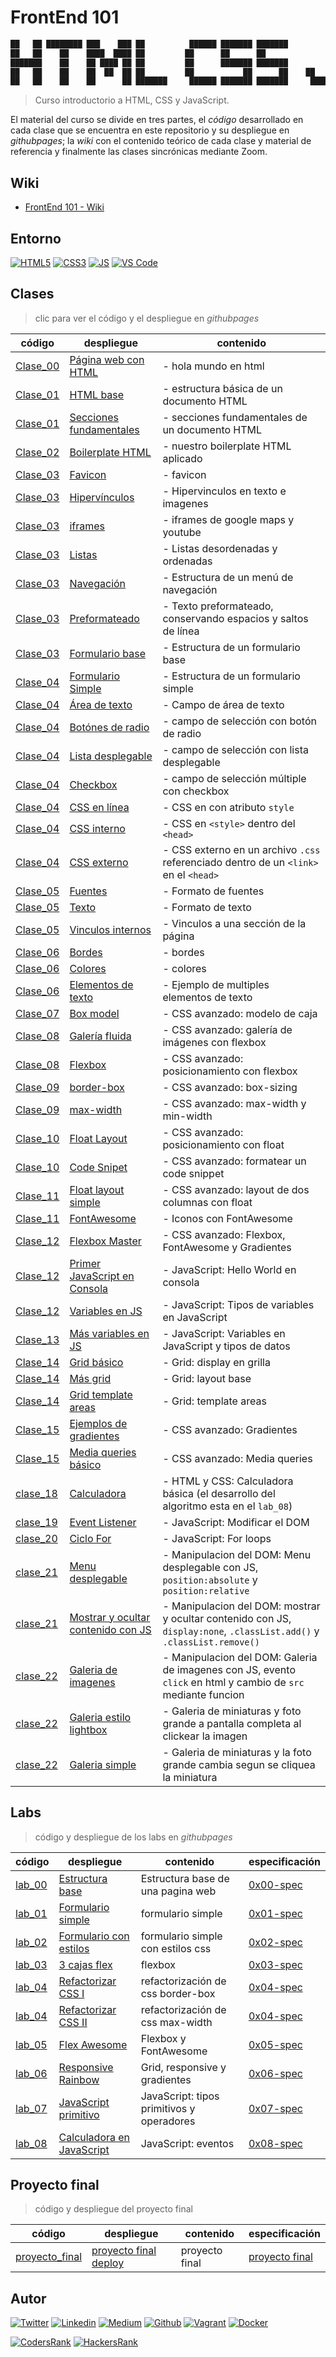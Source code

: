 # FrontEnd 101

```javascript
██   ██ ████████ ███    ███ ██          ██████ ███████ ███████         ██ ███████ 
██   ██    ██    ████  ████ ██         ██      ██      ██              ██ ██      
███████    ██    ██ ████ ██ ██         ██      ███████ ███████         ██ ███████ 
██   ██    ██    ██  ██  ██ ██         ██           ██      ██    ██   ██      ██ 
██   ██    ██    ██      ██ ███████     ██████ ███████ ███████     █████  ███████ 
```

> Curso introductorio a HTML, CSS y JavaScript.

El material del curso se divide en tres partes, el *código* desarrollado en cada clase que se encuentra en este repositorio y su despliegue en *githubpages*; la *wiki* con el contenido teórico de cada clase y material de referencia y finalmente las clases sincrónicas mediante Zoom.

## Wiki

- [FrontEnd 101 - Wiki](https://github.com/ralexrivero/FrontEnd-101/wiki)

## Entorno

[![HTML5](https://img.shields.io/static/v1?label=&message=HTML5&color=E34F26&logo=HTML5&logoColor=E34F26&labelColor=2F333A)](https://developer.mozilla.org/en-US/docs/Web/Guide/HTML/HTML5)<!--HTML5-->
[![CSS3](https://img.shields.io/static/v1?label=&message=CSS3&color=0071B5&logo=CSS3&logoColor=1572B6&labelColor=2F333A)](https://developer.mozilla.org/en-US/docs/Web/CSS)<!-- CSS3 -->
[![JS](https://img.shields.io/static/v1?label=&message=JavaScript&color=F7DF1E&logo=JavaScript&logoColor=F7DF1E&labelColor=2F333A)](https://www.javascript.com)<!-- JS -->
[![VS Code](https://img.shields.io/static/v1?label=&message=Visual%20Studio%20Code&color=007ACC&logo=Visual%20Studio%20Code&logoColor=007ACC&labelColor=2F333A)](https://code.visualstudio.com/) <!-- vs code -->

## Clases

> clic para ver el código y el despliegue en *githubpages*

| código | despliegue | contenido |
|--------|------------------------------------|---------------|
| [Clase_00](./clases/clase_00/hola_mundo/) |[Página web con HTML](https://ralexrivero.github.io/FrontEnd-101/clases/clase_00/hola_mundo/) | - hola mundo en html|
| [Clase_01](./clases/clase_01/HTML_base/) |[HTML base](https://ralexrivero.github.io/FrontEnd-101/clases/clase_01/HTML_base/) | - estructura básica de un documento HTML |
| [Clase_01](./clases/clase_01/secciones_fundamentales/) |[Secciones fundamentales](https://ralexrivero.github.io/FrontEnd-101/clases/clase_01/secciones_fundamentales/) | - secciones fundamentales de un documento HTML |
| [Clase_02](./clases/clase_02/boilerplate/) | [Boilerplate HTML](https://ralexrivero.github.io/FrontEnd-101/clases/clase_02/boilerplate/)| - nuestro boilerplate HTML aplicado |
| [Clase_03](./clases/clase_03/favicon/) | [Favicon](https://ralexrivero.github.io/FrontEnd-101/clases/clase_03/favicon/)| - favicon |
| [Clase_03](./clases/clase_03/hipervinculos/) | [Hipervínculos](https://ralexrivero.github.io/FrontEnd-101/clases/clase_03/hipervinculos/)| - Hipervinculos en texto e imagenes |
| [Clase_03](./clases/clase_03/iframes/) | [iframes](https://ralexrivero.github.io/FrontEnd-101/clases/clase_03/iframes/)| - iframes de google maps y youtube |
| [Clase_03](./clases/clase_03/listas/) | [Listas](https://ralexrivero.github.io/FrontEnd-101/clases/clase_03/listas/)| - Listas desordenadas y ordenadas |
| [Clase_03](./clases/clase_03/navegacion/) | [Navegación](https://ralexrivero.github.io/FrontEnd-101/clases/clase_03/navegacion/)| - Estructura de un menú de navegación |
| [Clase_03](./clases/clase_03/texto_preformateado/) | [Preformateado](https://ralexrivero.github.io/FrontEnd-101/clases/clase_03/texto_preformateado/)| - Texto preformateado, conservando espacios y saltos de línea |
| [Clase_03](./clases/clase_03/formulario_base/) | [Formulario base](https://ralexrivero.github.io/FrontEnd-101/clases/clase_03/formulario_base/)| - Estructura de un formulario base |
| [Clase_04](./clases/clase_04/formulario_simple/) | [Formulario Simple](https://ralexrivero.github.io/FrontEnd-101/clases/clase_04/formulario_simple/)| - Estructura de un formulario simple |
| [Clase_04](./clases/clase_04/area_texto/) | [Área de texto](https://ralexrivero.github.io/FrontEnd-101/clases/clase_04/area_texto/)| - Campo de área de texto |
| [Clase_04](./clases/clase_04/boton_radio/) | [Botónes de radio](https://ralexrivero.github.io/FrontEnd-101/clases/clase_04/boton_radio/)| - campo de selección con botón de radio |
| [Clase_04](./clases/clase_04/lista_desplegable/) | [Lista desplegable](https://ralexrivero.github.io/FrontEnd-101/clases/clase_04/lista_desplegable/)| - campo de selección con lista desplegable |
| [Clase_04](./clases/clase_04/checkbox/) | [Checkbox](https://ralexrivero.github.io/FrontEnd-101/clases/clase_04/checkbox)| - campo de selección múltiple con checkbox |
| [Clase_04](./clases/clase_04/css_en_linea/) | [CSS en línea](https://ralexrivero.github.io/FrontEnd-101/clases/clase_04/css_en_linea/)| - CSS en con atributo `style` |
| [Clase_04](./clases/clase_04/css_interno/) | [CSS interno](https://ralexrivero.github.io/FrontEnd-101/clases/clase_04/css_interno/)| - CSS en `<style>` dentro del `<head>` |
| [Clase_04](./clases/clase_04/css_externo/) | [CSS externo](https://ralexrivero.github.io/FrontEnd-101/clases/clase_04/css_externo/)| - CSS externo en un archivo `.css` referenciado dentro de un `<link>` en el `<head>` |
| [Clase_05](./clases/clase_05/05-00-fuentes.html) | [Fuentes](https://ralexrivero.github.io/FrontEnd-101/clases/clase_05/05-00-fuentes.html)| - Formato de fuentes |
| [Clase_05](./clases/clase_05/05-00-texto.html) | [Texto](https://ralexrivero.github.io/FrontEnd-101/clases/clase_05/05-00-texto.html)| - Formato de texto |
| [Clase_05](./clases/clase_05/05-anchor_id.html) | [Vinculos internos](https://ralexrivero.github.io/FrontEnd-101/clases/clase_05/05-anchor_id.html)| - Vinculos a una sección de la página |
| [Clase_06](./clases/clase_06/06-bordes.html) | [Bordes](https://ralexrivero.github.io/FrontEnd-101/clases/clase_06/06-bordes.html)| - bordes |
| [Clase_06](./clases/clase_06/06-colores.html) | [Colores](https://ralexrivero.github.io/FrontEnd-101/clases/clase_06/06-colores.html)| - colores |
| [Clase_06](./clases/clase_06/06-multiples.html) | [Elementos de texto](https://ralexrivero.github.io/FrontEnd-101/clases/clase_06/06-multiples.html)| - Ejemplo de multiples elementos de texto |
| [Clase_07](./clases/clase_07/07-boxmodel.html) | [Box model](https://ralexrivero.github.io/FrontEnd-101/clases/clase_07/07-boxmodel.html)| - CSS avanzado: modelo de caja |
| [Clase_08](./clases/clase_08/consolas/) |[Galería fluida](https://ralexrivero.github.io/FrontEnd-101/clases/clase_08/consolas/) | - CSS avanzado: galería de imágenes con flexbox |
| [Clase_08](./clases/clase_08/flexbox/) |[Flexbox](https://ralexrivero.github.io/FrontEnd-101/clases/clase_08/flexbox/) | - CSS avanzado: posicionamiento con flexbox |
| [Clase_09](./clases/clase_09/09-border-box/) | [border-box](https://ralexrivero.github.io/FrontEnd-101/clases/clase_09/09-border-box)| - CSS avanzado: box-sizing  |
| [Clase_09](./clases/clase_09/09-max-width/) | [max-width](https://ralexrivero.github.io/FrontEnd-101/clases/clase_09/09-max-width)| - CSS avanzado: max-width y min-width |
| [Clase_10](./clases/clase_10/float) | [Float Layout](https://ralexrivero.github.io/FrontEnd-101/clases/clase_10/float) | - CSS avanzado: posicionamiento con float |
| [Clase_10](./clases/clase_10/codigo) | [Code Snipet](https://ralexrivero.github.io/FrontEnd-101/clases/clase_10/codigo) | - CSS avanzado: formatear un code snippet |
| [Clase_11](./clases/clase_11/float) | [Float layout simple](https://ralexrivero.github.io/FrontEnd-101/clases/clase_11/float) | - CSS avanzado: layout de dos columnas con float |
| [Clase_11](./clases/clase_11/fontawesome) | [FontAwesome](https://ralexrivero.github.io/FrontEnd-101/clases/clase_11/fontawesome) | - Iconos con FontAwesome |
| [Clase_12](./clases/clase_12/flexbox_master/) | [Flexbox Master](https://ralexrivero.github.io/FrontEnd-101/clases/clase_12/flexbox_master) | - CSS avanzado: Flexbox, FontAwesome y Gradientes |
| [Clase_12](./clases/clase_12/hello_javascript/) | [Primer JavaScript en Consola](https://ralexrivero.github.io/FrontEnd-101/clases/clase_12/hello_javascript) | - JavaScript: Hello World en consola |
| [Clase_12](./clases/clase_12/tipos_variables/) | [Variables en JS](https://ralexrivero.github.io/FrontEnd-101/clases/clase_12/tipos_variables) | - JavaScript: Tipos de variables en JavaScript |
| [Clase_13](./clases/clase_13/variables/) | [Más variables en JS](https://ralexrivero.github.io/FrontEnd-101/clases/clase_13/variables) | - JavaScript: Variables en JavaScript y tipos de datos |
| [Clase_14](./clases/clase_14/00-grid/) | [Grid básico](https://ralexrivero.github.io/FrontEnd-101/clases/clase_14/00-grid) | - Grid: display en grilla |
| [Clase_14](./clases/clase_14/01-grid/) | [Más grid](https://ralexrivero.github.io/FrontEnd-101/clases/clase_14/01-grid) | - Grid: layout base |
| [Clase_14](./clases/clase_14/02-grid/) | [Grid template areas](https://ralexrivero.github.io/FrontEnd-101/clases/clase_14/02-grid) | - Grid: template areas |
| [Clase_15](./clases/clase_15/gradientes/) | [Ejemplos de gradientes](https://ralexrivero.github.io/FrontEnd-101/clases/clase_15/gradientes) | - CSS avanzado: Gradientes |
| [Clase_15](./clases/clase_15/media_queries/) | [Media queries básico](https://ralexrivero.github.io/FrontEnd-101/clases/clase_15/media_queries) | - CSS avanzado: Media queries |
| [clase_18](./clases/clase_18/calculadora/) | [Calculadora](https://ralexrivero.github.io/FrontEnd-101/clases/clase_18/calculadora) | - HTML y CSS: Calculadora básica (el desarrollo del algoritmo esta en el `lab_08`)|
| [clase_19](./clases/clase_19/input_usuario/) | [Event Listener](https://ralexrivero.github.io/FrontEnd-101/clases/clase_19/input_usuario/) | - JavaScript: Modificar el DOM | getElementsByClassName y addEventListener |
| [clase_20](./clases/clase_20/for/) | [Ciclo For](https://ralexrivero.github.io/FrontEnd-101/clases/clase_20/for/) | - JavaScript: For loops |
| [clase_21](./clases/clase_21/menu_desplegable/) | [Menu desplegable](https://ralexrivero.github.io/FrontEnd-101/clases/clase_21/menu_desplegable/) | - Manipulacion del DOM: Menu desplegable con JS, `position:absolute` y `position:relative` |
| [clase_21](./clases/clase_21/bienvenida/) | [Mostrar y ocultar contenido con JS](https://ralexrivero.github.io/FrontEnd-101/clases/clase_21/bienvenida/) | - Manipulacion del DOM: mostrar y ocultar contenido con JS, `display:none`, `.classList.add()` y `.classList.remove()`|
| [clase_22](./clases/clase_22/galeria/) | [Galeria de imagenes](https://ralexrivero.github.io/FrontEnd-101/clases/clase_22/galeria/) | - Manipulacion del DOM: Galeria de imagenes con JS, evento `click` en html y cambio de `src` mediante funcion|
| [clase_22](./clases/clase_22/lightbox/) | [Galeria estilo lightbox](https://ralexrivero.github.io/FrontEnd-101/clases/clase_22/lightbox/) | - Galeria de miniaturas y foto grande a pantalla completa al clickear la imagen |
| [clase_22](./clases/clase_22/galeria_simple/) | [Galeria simple](https://ralexrivero.github.io/FrontEnd-101/clases/clase_22/galeria_simple/) | - Galeria de miniaturas y la foto grande cambia segun se cliquea la miniatura |

## Labs

> código y despliegue de los labs en *githubpages*

| código | despliegue | contenido | especificación |
|--------|------------------------------------|---------------|---------------|
| [lab_00](./labs/0x00-lab/) | [Estructura base](https://ralexrivero.github.io/FrontEnd-101/labs/0x00-lab/) | Estructura base de una pagina web | [0x00-spec](./labs/0x02-lab/0x00-espec.md) |
| [lab_01](./labs/0x01-lab/) | [Formulario simple](https://ralexrivero.github.io/FrontEnd-101/labs/0x01-lab/) | formulario simple | [0x01-spec](./labs/0x02-lab/0x01-espec.md) |
| [lab_02](./labs/0x02-lab/) | [Formulario con estilos](https://ralexrivero.github.io/FrontEnd-101/labs/0x02-lab/) | formulario simple con estilos css | [0x02-spec](./labs/0x02-lab/0x02-espec.md) |
| [lab_03](./labs/0x03-lab/) | [3 cajas flex](https://ralexrivero.github.io/FrontEnd-101/labs/0x03-lab/) | flexbox | [0x03-spec](./labs/0x03-lab/0x03-espec.md) |
| [lab_04](./labs/0x04-lab/09-border-box/) | [Refactorizar CSS I](https://ralexrivero.github.io/FrontEnd-101/labs/0x04-lab/09-border-box/) | refactorización de css border-box | [0x04-spec](./labs/0x04-lab/0x04-espec.md) |
| [lab_04](./labs/0x04-lab/09-max-width/) | [Refactorizar CSS II](https://ralexrivero.github.io/FrontEnd-101/labs/0x04-lab/09-max-width) | refactorización de css max-width | [0x04-spec](./labs/0x04-lab/0x04-espec.md) |
| [lab_05](./labs/0x05-lab/) | [Flex Awesome](https://ralexrivero.github.io/FrontEnd-101/labs/0x05-lab/) | Flexbox y FontAwesome | [0x05-spec](./labs/0x05-lab/0x05-espec.md) |
| [lab_06](./labs/0x06-lab/) | [Responsive Rainbow](https://ralexrivero.github.io/FrontEnd-101/labs/0x06-lab/) | Grid, responsive y gradientes | [0x06-spec](./labs/0x06-lab/0x06-espec.md) |
| [lab_07](./labs/0x07-lab/) | [JavaScript primitivo](https://ralexrivero.github.io/FrontEnd-101/labs/0x07-lab/) | JavaScript: tipos primitivos y operadores | [0x07-spec](./labs/0x07-lab/0x07-espec.md) |
| [lab_08](./labs/0x08-lab/) | [Calculadora en JavaScript](https://ralexrivero.github.io/FrontEnd-101/labs/0x08-lab/) | JavaScript: eventos | [0x08-spec](./labs/0x08-lab/0x08-espec.md) |

## Proyecto final

> código y despliegue del proyecto final

| código | despliegue | contenido | especificación |
|--------|------------------------------------|---------------|---------------|
| [proyecto_final](./proyecto_final/) | [proyecto final deploy](https://ralexrivero.github.io/FrontEnd-101/proyecto_final/) | proyecto final | [proyecto final](./proyecto_final/README.md) |

## Autor

[![Twitter](https://img.shields.io/twitter/follow/ralex_uy?style=social)](https://twitter.com/ralex_uy) <!-- twitter -->
[![Linkedin](https://img.shields.io/badge/LinkedIn-+29K-blue?style=social&logo=linkedin)](https://www.linkedin.com/in/ronald-rivero/) <!-- linkedin -->
[![Medium](https://img.shields.io/static/v1?label=&message=Medium&color=000000&logo=Medium&logoColor=000000&labelColor=888888)](https://medium.com/@ralexrivero)<!-- medium -->
[![Github](https://img.shields.io/github/followers/ralexrivero?style=social)](https://github.com/ralexrivero/) <!-- github -->
[![Vagrant](https://img.shields.io/static/v1?label=&message=Vagrant%20Profile&color=1868F2&logo=vagrant&labelColor=2F333A)](https://app.vagrantup.com/ralexrivero) <!-- vagrant -->
[![Docker](https://img.shields.io/static/v1?label=&message=Docker%20Profile&color=2496ED&logo=Docker&labelColor=2F333A)](https://hub.docker.com/u/ralexrivero) <!-- docker -->

[![CodersRank](https://img.shields.io/static/v1?label=&message=Coders%20Rank&color=67A4AC&logo=CodersRank&logoColor=67A4AC&labelColor=2F333A)](https://profile.codersrank.io/user/ralexrivero) <!-- codersrank -->
[![HackersRank](https://img.shields.io/static/v1?label=&message=Hacker%20Rank&color=00EA64&logo=HackerRank&logoColor=00EA64&labelColor=2F333A)](https://www.hackerrank.com/ralexrivero) <!-- hackerrank -->
<!-- Behance -->
<!-- website -->
